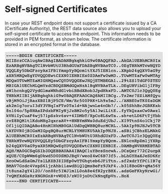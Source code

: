 # Self-signed Certificates

In case your REST endpoint does not support a certificate issued by a CA (Certificate Authority), the REST data source also allows you to upload your self-signed certificate to access the endpoint. This information needs to be provided in PEM format, as shown below. The certificate information is stored in an encrypted format in the database.

![](<../../../.gitbook/assets/Self-signed certificate (1).png>)

